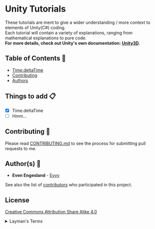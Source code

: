 # Unity Tutorials
These tutorials are ment to give a wider understanding / more context to elements of Unity(C#) coding.  
Each tutorial will contain a variety of explanations, ranging from mathematical explanations to pure code.  
**For more details, check out Unity's own documentation: [Unity3D](https://docs.unity3d.com/ScriptReference/).**

## Table of Contents :bookmark_tabs:
- [Time.deltaTime](https://github.com/Evvy/Unity-Tutorials/tree/master/Time.deltaTime)
- [Contributing](#contributing-memo)
- [Authors](#authors-construction_worker)

## Things to add :clipboard:
- [x] Time.deltaTime
- [ ] Hmm...

## Contributing :memo:
Please read [CONTRIBUTING.md](https://github.com/Evvy/Unity-Tutorials/blob/master/CONTRIBUTING.md) to see the process for submitting pull requests to me.

## Author(s) :construction_worker:

* **Even Engesland** - [Evvy](https://github.com/Evvy)

See also the list of [contributors](http://github.com/Evvy/Unity-Tutorials/contributors) who participated in this project.

## License
[Creative Commons Attribution Share Alike 4.0](https://github.com/Evvy/Unity-Tutorials/blob/master/LICENSE.md)
<details><summary>Layman's Terms</summary>
<p>
  
>_You are free to:_  
>- **Share — copy** and redistribute the material in any medium or format.  
>- **Adapt — remix**, transform, and build upon the material for any purpose, even commercially.

>The licensor cannot revoke these freedoms as long as you follow the license terms.    

>_Under the following terms:_  
>- **Attribution** — You must give appropriate credit, provide a link to the license, and indicate if changes were made. You may do so in any reasonable manner, but not in any way that suggests the licensor endorses you or your use.  
>- **ShareAlike** — If you remix, transform, or build upon the material, you must distribute your contributions under the same license as the original.

>**No additional restrictions** — You may not apply legal terms or technological measures that legally restrict others from doing anything the license permits.

>_Notices:_  
>- You do not have to comply with the license for elements of the material in the public domain or where your use is permitted by an >applicable exception or limitation.  
>- No warranties are given. The license may not give you all of the permissions necessary for your intended use. For example, other rights >such as publicity, privacy, or moral rights may limit how you use the material.  

</p>
</details>

